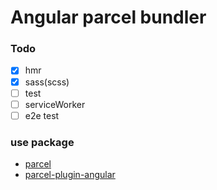 # Angular parcel bundler

### Todo

- [x] hmr
- [x] sass(scss)
- [ ] test
- [ ] serviceWorker
- [ ] e2e test

### use package

- [parcel](https://github.com/parcel-bundler/parcel)
- [parcel-plugin-angular](https://github.com/fathyb/parcel-plugin-angular)
